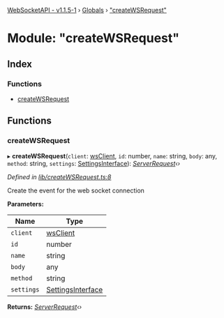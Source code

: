 [WebSocketAPI - v1.1.5-1](../README.md) › [Globals](../globals.md) › ["createWSRequest"](_createwsrequest_.md)

# Module: "createWSRequest"

## Index

### Functions

* [createWSRequest](_createwsrequest_.md#createwsrequest)

## Functions

###  createWSRequest

▸ **createWSRequest**(`client`: [wsClient](../classes/_ws_wsclient_.wsclient.md), `id`: number, `name`: string, `body`: any, `method`: string, `settings`: [SettingsInterface](../interfaces/_index_.settingsinterface.md)): *[ServerRequest](../classes/_serverrequest_.serverrequest.md)‹›*

*Defined in [lib/createWSRequest.ts:8](https://github.com/T-Reimer/WebSocketAPI/blob/230abad/lib/createWSRequest.ts#L8)*

Create the event for the web socket connection

**Parameters:**

Name | Type |
------ | ------ |
`client` | [wsClient](../classes/_ws_wsclient_.wsclient.md) |
`id` | number |
`name` | string |
`body` | any |
`method` | string |
`settings` | [SettingsInterface](../interfaces/_index_.settingsinterface.md) |

**Returns:** *[ServerRequest](../classes/_serverrequest_.serverrequest.md)‹›*
